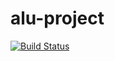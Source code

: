 alu-project
===========
[![Build
Status](https://travis-ci.org/machgo/bfhc.svg?branch=master)](https://travis-ci.org/machgo/bfhc)
